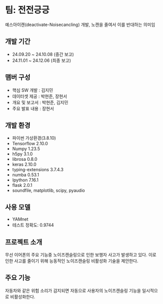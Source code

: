 # 팀: 전전긍긍
예스아이캔(deactivate-Noisecancling) 개발, 노캔을 줄여서 이를 반대하는 의미임

## 개발 기간
- 24.09.20 ~ 24.10.08 (중간 보고)
- 24.11.01 ~ 24.12.06 (최종 보고)

## 맴버 구성
- 핵심 SW 개발 : 김지민
- 데이터셋 제공 : 박현준, 장현서
- 개요 및 보고서 : 박현준, 김지민
- 주요 발표 내용 : 장현서

## 개발 환경
- 파이썬 가상환경(3.8.10)
- Tensorflow 2.10.0
- Numpy 1.23.5
- h5py 3.1.0
- librosa 0.8.0
- keras 2.10.0
- typing-extensions 3.7.4.3
- numba 0.53.1
- Ipython 7.16.1 
- flask 2.0.1
- soundfile, matplotlib, scipy, pyaudio

## 사용 모델
- YAMnet
- 테스트 정확도: 0.9744

## 프로젝트 소개
무선 이어폰의 주요 기능중 노이즈캔슬링으로 인한 보행자 사고가 발생하고 있다.
이로 인한 사고를 줄이기 위해 능동적인 노이즈캔슬링 비활성화 기술을 제안한다.

## 주요 기능
자동차와 같은 위험 소리가 감지되면 자동으로 사용자의 노이즈캔슬링 기능을 일시적으로 비활성화한다.

